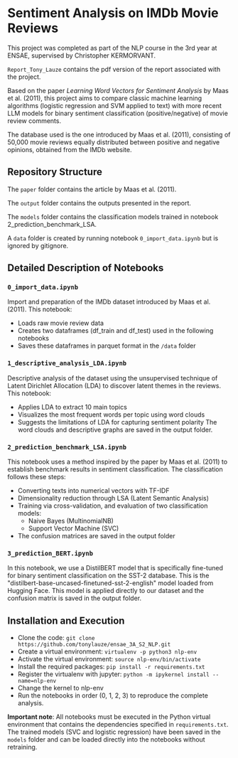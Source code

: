 # Sentiment Analysis on IMDb Movie Reviews

This project was completed as part of the NLP course in the 3rd year at ENSAE, supervised by Christopher KERMORVANT.

`Report_Tony_Lauze` contains the pdf version of the report associated with the project.

Based on the paper *Learning Word Vectors for Sentiment Analysis* by Maas et al. (2011), this project aims to compare classic machine learning algorithms (logistic regression and SVM applied to text) with more recent LLM models for binary sentiment classification (positive/negative) of movie review comments.

The database used is the one introduced by Maas et al. (2011), consisting of 50,000 movie reviews equally distributed between positive and negative opinions, obtained from the IMDb website.

## Repository Structure

The `paper` folder contains the article by Maas et al. (2011).

The `output` folder contains the outputs presented in the report.

The `models` folder contains the classification models trained in notebook 2_prediction_benchmark_LSA.

A `data` folder is created by running notebook `0_import_data.ipynb` but is ignored by gitignore.

## Detailed Description of Notebooks

### `0_import_data.ipynb`
Import and preparation of the IMDb dataset introduced by Maas et al. (2011). This notebook:
- Loads raw movie review data
- Creates two dataframes (df_train and df_test) used in the following notebooks
- Saves these dataframes in parquet format in the `/data` folder

### `1_descriptive_analysis_LDA.ipynb`
Descriptive analysis of the dataset using the unsupervised technique of Latent Dirichlet Allocation (LDA) to discover latent themes in the reviews. This notebook:
- Applies LDA to extract 10 main topics
- Visualizes the most frequent words per topic using word clouds
- Suggests the limitations of LDA for capturing sentiment polarity
The word clouds and descriptive graphs are saved in the output folder.

### `2_prediction_benchmark_LSA.ipynb`
This notebook uses a method inspired by the paper by Maas et al. (2011) to establish benchmark results in sentiment classification. The classification follows these steps:
- Converting texts into numerical vectors with TF-IDF
- Dimensionality reduction through LSA (Latent Semantic Analysis)
- Training via cross-validation, and evaluation of two classification models:
  - Naive Bayes (MultinomialNB)
  - Support Vector Machine (SVC)
- The confusion matrices are saved in the output folder

### `3_prediction_BERT.ipynb`
In this notebook, we use a DistilBERT model that is specifically fine-tuned for binary sentiment classification on the SST-2 database. This is the "distilbert-base-uncased-finetuned-sst-2-english" model loaded from Hugging Face.
This model is applied directly to our dataset and the confusion matrix is saved in the output folder.

## Installation and Execution

- Clone the code: `git clone https://github.com/tonylauze/ensae_3A_S2_NLP.git`  
- Create a virtual environment: `virtualenv -p python3 nlp-env`  
- Activate the virtual environment: `source nlp-env/bin/activate`  
- Install the required packages: `pip install -r requirements.txt`  
- Register the virtualenv with jupyter: `python -m ipykernel install --name=nlp-env`  
- Change the kernel to nlp-env  
- Run the notebooks in order (0, 1, 2, 3) to reproduce the complete analysis.

**Important note**: All notebooks must be executed in the Python virtual environment that contains the dependencies specified in `requirements.txt`. The trained models (SVC and logistic regression) have been saved in the `models` folder and can be loaded directly into the notebooks without retraining.
